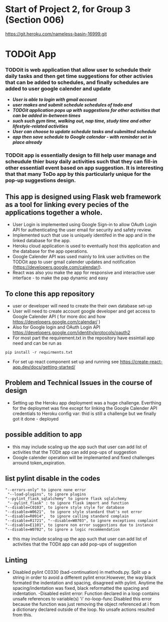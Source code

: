# Start of Project 2, for Group 3 (Section 006)
https://git.heroku.com/nameless-basin-16999.git


# TODOit App
### TODOit is web application that allow user to schedule their daily tasks and then get time suggestions for other activies that can be added to schedules, and finally schedules are added to user google calender and update
- ***User is able to login with gmail account***
- ***user makes and submit schedule schedules of todo and***
- ***TODOit application pops up with suggestions for other activities that can be added in-between times***
- ***such such gym time, walking out, nap time, study time and other lifestyle-related activities***
- ***User can choose to update schedule tasks and submitted schedule***
- ***app then save schedule to Google calendar - with  reminder set in place already***

### TODOit app is essentially design to fill help user manage and scheudule thier busy daily activities such that they can fill-in other essentiall event based on app suggestion. It is interesting that that many ToDo app by this particularly unique for the pop-up suggestions design.  

## This app is designed using Flask web framework as a tool for linking every pecies of the applications together a whole. 
- User Login is implemented using Google Sign-in to allow OAuth Login API for authenticating the user email for security and safety review.
- Implemented such that use is uniquely identifed in the app and in the linked database for the app.
- Heroku cloud application is used to eventually host this application and the database for the app operations. 
- Google Calender API was used mainly to link user activities on the TODOit app to user gmail calender updates and notification (https://developers.google.com/calendar/). 
- React was also you make the app for responsive and interactive user interface - to make the pap dynamic and easy

## To clone this app repository
-  user or developer will need to create the their own database set-up
- User will need to create account google developer and get access to Google Calender API  ( for more doc and how https://developers.google.com/calendar/ ) 
- Also for Google login and OAuth Login API https://developers.google.com/identity/protocols/oauth2 
- For most part the requirement.txt in the repository have essintail app need and can be run as 
``` 
pip install -r requirments.txt
```
- For set up react component set up and running see https://create-react-app.dev/docs/getting-started/

## Problem and Technical Issues in the course of design
- Setting up the Heroku app deployment was a huge challenge. Everthing for the deploymet was fine except for linking the Google Calender API credentials to Heroku config var: thid is still a challenge but we finally got it done - deployed


##  possible addition to app
- this may include scaling up the app such that user can add list of activities that the TODit app can add pop-ups of suggestion
- Google calender operation will be implemanted and fixed challenges arround token_expiration.

## list pylint disable in the codes
    "--errors-only" to ignore none error
     "--load-plugins", to ignore plugins
    "--pylint_flask_sqlalchemy" to ignore flask sqlalchemy 
     "--pylint_flask" : to ignore flask import and function
    "--disable=C0103", to ignore style style for database 
    "--disable=W0621",  to ignore style standard that's not error
    "--disable=R0914",  to ignore calling standard complain
    "--disable=R1721", "--disable=W0703", to ignore exceptions complaint 
    "--disable=E1101", to ignore non error suggestions due to instance
    "--disable=W0702", to ignore a logic recommendation

- this may include scaling up the app such that user can add list of activities that the TODit app can add pop-ups of suggestion 

## Linting
- Disabled pylint C0330 (bad-continuation) in methods.py. Split up a string in order to avoid a different pylint error.However, the way black formated the indentation and spacing, disagreed with pylint. Anytime the spacing/indentation was fixed, black reformatted the spacing and indentation.
-Disabled eslint error: Function declared in a loop contains unsafe references to variable(s) 'i'  no-loop-func
Disabled this error because the function was just removing the object referenced at i from a dictionary declared outside of the loop. No unsafe actions resulted from this.
